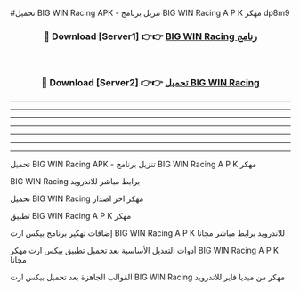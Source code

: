 #تحميل BIG WIN Racing  APK - تنزيل برنامج BIG WIN Racing  A P K مهكر dp8m9 



<div align="center">
<h3>🔴 Download [Server1] 👉👉 <a href="https://apkdownload10.web.app/?title=BIG WIN Racing ">BIG WIN Racing  رنامج</a></h3><br>

<h3>🔴 Download [Server2] 👉👉 <a href="https://apkdownload10.web.app/?title=BIG WIN Racing ">تحميل BIG WIN Racing  </a></h3>
</div>


----------------------------------------------------------

----------------------------------------------------------

----------------------------------------------------------

----------------------------------------------------------

----------------------------------------------------------

----------------------------------------------------------

----------------------------------------------------------

تحميل BIG WIN Racing  APK - تنزيل برنامج BIG WIN Racing  A P K مهكر

BIG WIN Racing  برابط مباشر للاندرويد

تحميل BIG WIN Racing  مهكر اخر اصدار

تطبيق BIG WIN Racing  A P K مهكر

إضافات تهكير برنامج بيكس ارت BIG WIN Racing  A P K للاندرويد برابط مباشر مجانا

أدوات التعديل الأساسية بعد تحميل تطبيق بيكس ارت مهكر BIG WIN Racing  A P K مجانا

القوالب الجاهزة بعد تحميل بيكس ارت BIG WIN Racing  مهكر من ميديا فاير للاندرويد



